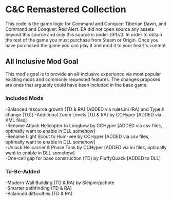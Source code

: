 # C&C Remastered Collection

This code is the game logic for Command and Conquer: Tiberian Dawn, and Command and Conquer: Red Alert. 
EA did not open source any assets beyond this source and only this source is under GPLv3. In order to obtain the rest of the game 
you must purchase from Steam or Origin. Once you have purchased the game you can play it and mod it to your heart's content.

## All Inclusive Mod Goal

This mod's goal is to provide an all-inclusive experience via most popular existing mods and commonly requested features. The changes proposed
are ones that arguably could have been included in the base game.

### Included Mods
-Balanced resource growth (TD & RA)  [ADDED via rules.ini (RA) and Type.h change (TD)]
-Additional Zoom Levels (TD & RA) by CCHyper [ADDED via XML files]  
-Rename Attack Helicopter to Longbow by CCHyper [ADDED via csv files, optimally want to enable in DLL somehow]  
-Rename Light Scout to Hum-vee by CCHyper [ADDED via csv files, optimally want to enable in DLL somehow]  
-Unlock Helicarrier & Phase Tank by CCHyper [ADDED via ini files, optimally want to enable in DLL somehow]  
-One-cell gap for base construction (TD) by FluffyQuack [ADDED to DLL]  

### To-Be-Added
-Modern Wall Building (TD & RA) by Sleipnir/pchote  
-Smarter pathfinding (TD & RA)  
-Balanced difficulties (TD & RA)  



